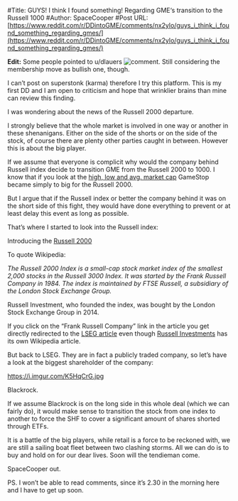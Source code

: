 #Title: GUYS! I think I found something! Regarding GME‘s transition to the Russell 1000
#Author: SpaceCooper
#Post URL: [https://www.reddit.com/r/DDintoGME/comments/nx2ylo/guys_i_think_i_found_something_regarding_gmes/](https://www.reddit.com/r/DDintoGME/comments/nx2ylo/guys_i_think_i_found_something_regarding_gmes/)


**Edit:** Some people pointed to u/dlauers ![comment](https://i.redd.it/a0f4ruqh9i471.png). Still considering the membership move as bullish one, though.

I can’t post on superstonk (karma) therefore I try this platform. This is my first DD and I am open to criticism and hope that wrinklier brains than mine can review this finding. 

I was wondering about the news of the Russell 2000 departure. 

I strongly believe that the whole market is involved in one way or another in these shenanigans. Either on the side of the shorts or on the side of the stock, of course there are plenty other parties caught in between. However this is about the big player. 

If we assume that everyone is complicit why would the company behind Russell index decide to transition GME from the Russell 2000 to 1000. I know that if you look at the [high, low and avg. market cap](https://www.ftserussell.com/research-insights/russell-reconstitution/market-capitalization-ranges) GameStop became simply to big for the Russell 2000. 

But I argue that if the Russell index or better the company behind it was on the short side of this fight, they would have done everything to prevent or at least delay this event as long as possible. 

That’s where I started to look into the Russell index: 

Introducing the [Russell 2000](https://en.m.wikipedia.org/wiki/Russell_2000_Index)

To quote Wikipedia:

*The Russell 2000 Index is a small-cap stock market index of the smallest 2,000 stocks in the Russell 3000 Index. It was started by the Frank Russell Company in 1984. The index is maintained by FTSE Russell, a subsidiary of the London Stock Exchange Group.*

Russell Investment, who founded the index, was bought by the London Stock Exchange Group in 2014. 

If you click on the “Frank Russell Company” link in the article you get directly redirected to the [LSEG article](https://en.m.wikipedia.org/wiki/London_Stock_Exchange_Group) even though [Russell Investments](https://en.m.wikipedia.org/wiki/Russell_Investments) has its own Wikipedia article.

But back to LSEG. They are in fact a publicly traded company, so let’s have a look at the biggest shareholder of the company:

https://i.imgur.com/K5HqCrG.jpg

Blackrock. 

If we assume Blackrock is on the long side in this whole deal (which we can fairly do), it would make sense to transition the stock from one index to another to force the SHF to cover a significant amount of shares shorted through ETFs. 

It is a battle of the big players, while retail is a force to be reckoned with, we are still a sailing boat fleet between two clashing storms. All we can do is to buy and hold on for our dear lives. Soon will the tendieman come. 

SpaceCooper out. 

PS. I won’t be able to read comments, since it’s 2.30 in the morning here and I have to get up soon.